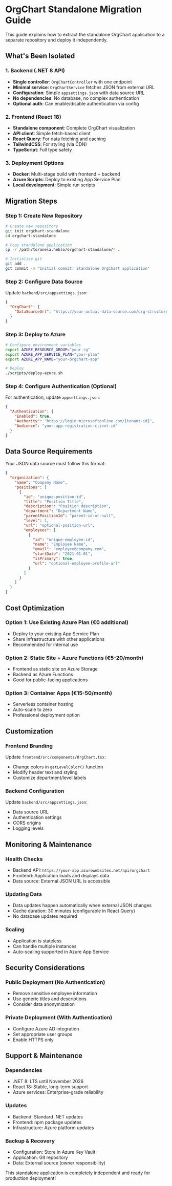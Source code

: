 # OrgChart Standalone Migration Guide

This guide explains how to extract the standalone OrgChart application to a separate repository and deploy it independently.

## What's Been Isolated

### 1. Backend (.NET 8 API)
- **Single controller**: `OrgChartController` with one endpoint
- **Minimal service**: `OrgChartService` fetches JSON from external URL
- **Configuration**: Simple `appsettings.json` with data source URL
- **No dependencies**: No database, no complex authentication
- **Optional auth**: Can enable/disable authentication via config

### 2. Frontend (React 18)
- **Standalone component**: Complete OrgChart visualization
- **API client**: Simple fetch-based client
- **React Query**: For data fetching and caching
- **TailwindCSS**: For styling (via CDN)
- **TypeScript**: Full type safety

### 3. Deployment Options
- **Docker**: Multi-stage build with frontend + backend
- **Azure Scripts**: Deploy to existing App Service Plan
- **Local development**: Simple run scripts

## Migration Steps

### Step 1: Create New Repository
```bash
# Create new repository
git init orgchart-standalone
cd orgchart-standalone

# Copy standalone application
cp -r /path/to/anela.heblo/orgchart-standalone/* .

# Initialize git
git add .
git commit -m "Initial commit: Standalone OrgChart application"
```

### Step 2: Configure Data Source
Update `backend/src/appsettings.json`:
```json
{
  "OrgChart": {
    "DataSourceUrl": "https://your-actual-data-source.com/org-structure.json"
  }
}
```

### Step 3: Deploy to Azure
```bash
# Configure environment variables
export AZURE_RESOURCE_GROUP="your-rg"
export AZURE_APP_SERVICE_PLAN="your-plan"
export AZURE_APP_NAME="your-orgchart-app"

# Deploy
./scripts/deploy-azure.sh
```

### Step 4: Configure Authentication (Optional)
For authentication, update `appsettings.json`:
```json
{
  "Authentication": {
    "Enabled": true,
    "Authority": "https://login.microsoftonline.com/{tenant-id}",
    "Audience": "your-app-registration-client-id"
  }
}
```

## Data Source Requirements

Your JSON data source must follow this format:
```json
{
  "organization": {
    "name": "Company Name",
    "positions": [
      {
        "id": "unique-position-id",
        "title": "Position Title",
        "description": "Position description",
        "department": "Department Name",
        "parentPositionId": "parent-id-or-null",
        "level": 1,
        "url": "optional-position-url",
        "employees": [
          {
            "id": "unique-employee-id",
            "name": "Employee Name",
            "email": "employee@company.com",
            "startDate": "2021-01-01",
            "isPrimary": true,
            "url": "optional-employee-profile-url"
          }
        ]
      }
    ]
  }
}
```

## Cost Optimization

### Option 1: Use Existing Azure Plan (€0 additional)
- Deploy to your existing App Service Plan
- Share infrastructure with other applications
- Recommended for internal use

### Option 2: Static Site + Azure Functions (€5-20/month)
- Frontend as static site on Azure Storage
- Backend as Azure Functions
- Good for public-facing applications

### Option 3: Container Apps (€15-50/month)
- Serverless container hosting
- Auto-scale to zero
- Professional deployment option

## Customization

### Frontend Branding
Update `frontend/src/components/OrgChart.tsx`:
- Change colors in `getLevelColor()` function
- Modify header text and styling
- Customize department/level labels

### Backend Configuration
Update `backend/src/appsettings.json`:
- Data source URL
- Authentication settings
- CORS origins
- Logging levels

## Monitoring & Maintenance

### Health Checks
- Backend API: `https://your-app.azurewebsites.net/api/orgchart`
- Frontend: Application loads and displays data
- Data source: External JSON URL is accessible

### Updating Data
- Data updates happen automatically when external JSON changes
- Cache duration: 30 minutes (configurable in React Query)
- No database updates required

### Scaling
- Application is stateless
- Can handle multiple instances
- Auto-scaling supported in Azure App Service

## Security Considerations

### Public Deployment (No Authentication)
- Remove sensitive employee information
- Use generic titles and descriptions
- Consider data anonymization

### Private Deployment (With Authentication)
- Configure Azure AD integration
- Set appropriate user groups
- Enable HTTPS only

## Support & Maintenance

### Dependencies
- .NET 8: LTS until November 2026
- React 18: Stable, long-term support
- Azure services: Enterprise-grade reliability

### Updates
- Backend: Standard .NET updates
- Frontend: npm package updates
- Infrastructure: Azure platform updates

### Backup & Recovery
- Configuration: Store in Azure Key Vault
- Application: Git repository
- Data: External source (owner responsibility)

This standalone application is completely independent and ready for production deployment!